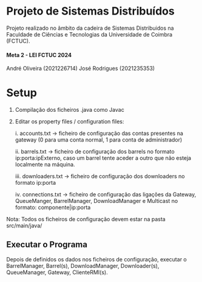 # Projeto de Sistemas Distribuídos
Projeto realizado no ãmbito da cadeira de Sistemas Distribuidos na Faculdade de Ciências e Tecnologias da Universidade de Coimbra (FCTUC).

#### Meta 2 - LEI FCTUC 2024

André Oliveira (2021226714)
José Rodrigues (2021235353) 

# Setup

1. Compilação dos ficheiros .java como Javac


2. Editar os property files / configuration files:

   i. accounts.txt -> ficheiro de configuração das contas presentes na gateway (0 para uma conta normal, 1 para conta de
   administrador)

   ii. barrels.txt -> ficheiro de configuração dos barrels no formato ip:porta:ipExterno, caso um barrel tente aceder a
   outro que não esteja localmente na máquina.

   iii. downloaders.txt -> ficheiro de configuração dos downloaders no formato ip:porta

   iv. connections.txt ->  ficheiro de configuração das ligações da Gateway, QueueManger, BarrelManager, DownloadManager
   e Multicast no formato: componente|ip:porta

Nota: Todos os ficheiros de configuração devem estar na pasta src/main/java/

## Executar o Programa

Depois de definidos os dados nos ficheiros de configuração, executar o BarrelManager, Barrel(s), DownloadManager,
Downloader(s), QueueManager, Gateway, ClienteRMI(s).

